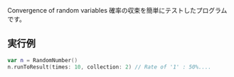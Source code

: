 Convergence of random variables
確率の収束を簡単にテストしたプログラムです。

## 実行例
``` swift
var n = RandomNumber()
n.runToResult(times: 10, collection: 2) // Rate of '1' : 50%....
```